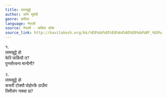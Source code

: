 ```yaml
---
title: लामखुट्टे
author: अभि सुवेदी
genre: कविता
language: नेपाली
source: नेपाली - कविता कोश
source_link: http://kavitakosh.org/kk/%E0%A4%85%E0%A4%AD%E0%A4%BF_%E0%A4%B8%E0%A5%81%E0%A4%B5%E0%A5%87%E0%A4%A6%E0%A5%80
---
```


१.  
लामखुट्टे हो  
फेरि फर्कियौ त?  
पुनर्संरचना मान्दैनौ?  
   
२.  
लामखुट्टे हो  
कसरी टोक्यौ पोहोरकै ठाउँमा  
तिमीसंग नक्सा छ?
